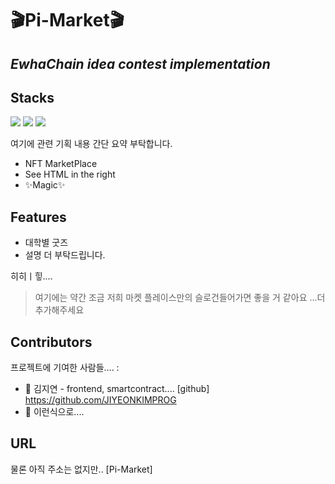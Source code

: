 # :clapper:Pi-Market:clapper:
## _EwhaChain idea contest implementation_

## Stacks
<img src="https://img.shields.io/badge/react-61DAFB?style=for-the-badge&logo=react&logoColor=black">
<img src="https://img.shields.io/badge/html-E34F26?style=for-the-badge&logo=html5&logoColor=white">
<img src="https://img.shields.io/badge/css-1572B6?style=for-the-badge&logo=css3&logoColor=white">


여기에 관련 기획 내용 간단 요약 부탁합니다.

- NFT MarketPlace
- See HTML in the right
- ✨Magic✨

## Features

- 대학별 굿즈
- 설명 더 부탁드립니다.

히히ㅣ힣....

> 여기에는 약간
> 조금 저희 마켓 플레이스만의 슬로건들어가면 좋을 거 같아요
> ...더 추가해주세요



## Contributors

프로젝트에 기여한 사람들.... :

- :girl: 김지연 - frontend, smartcontract.... [github] https://github.com/JIYEONKIMPROG
- :girl: 이런식으로....


## URL

물론 아직 주소는 없지만..
[Pi-Market] 

